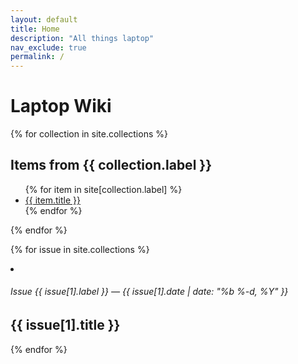 ```yaml
---
layout: default
title: Home
description: "All things laptop"
nav_exclude: true
permalink: /
---
```


# Laptop Wiki

{% for collection in site.collections %}
  <h2>Items from {{ collection.label }}</h2>
  <ul>
    {% for item in site[collection.label] %}
      <li><a href="{{ item.url }}">{{ item.title }}</a></li>
    {% endfor %}
  </ul>
{% endfor %}

{% for issue in site.collections %}
  <li>
    <h6 class="post-meta">
      Issue {{ issue[1].label }}
      &mdash;
      {{ issue[1].date | date: "%b %-d, %Y" }}
    </h6>
    <h2>
      {{ issue[1].title }}
    </h2>
  </li>
{% endfor %}